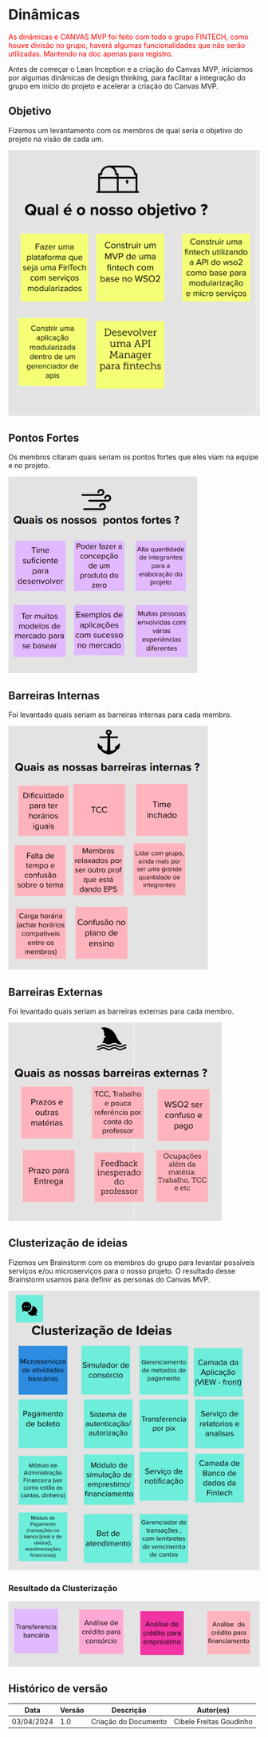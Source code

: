 # Dinâmicas
<span style="color:red">As dinâmicas e CANVAS MVP foi feito com todo o grupo FINTECH, como houve divisão no grupo, haverá algumas funcionalidades que não serão utilizadas. Mantendo na doc apenas para registro.</span>

Antes de começar o Lean Inception e a criação do Canvas MVP, iniciamos por algumas dinâmicas de design thinking,
para facilitar a integração do grupo em início do projeto e acelerar a criação do Canvas MVP.

## Objetivo
Fizemos um levantamento com os membros de qual seria o objetivo do projeto na visão de cada um.

![Objetivo](../assets/Dynamic/objetico_dinamica.png)

## Pontos Fortes
Os membros citaram quais seriam os pontos fortes que eles viam na equipe e no projeto.

![Pontos Fortes](../assets/Dynamic/pontos_fortes_dinamica.png)

## Barreiras Internas
Foi levantado quais seriam as barreiras internas para cada membro.

![Barreiras Internas](../assets/Dynamic/barreiras_internas_dinamica.png)

## Barreiras Externas
Foi levantado quais seriam as barreiras externas para cada membro.

![Barreiras Externas](../assets/Dynamic/barreiras_externas_dinamica.png)

## Clusterização de ideias
Fizemos um Brainstorm com os membros do grupo para levantar possíveis serviços e/ou microserviços para o nosso projeto.
O resultado desse Brainstorm usamos para definir as personas do Canvas MVP.

![Clusterização de ideias](../assets/Dynamic/ideias_dinamica.png)

### Resultado da Clusterização

![Resultado da Clusterização](../assets/Dynamic/resultado_ideias_dinamica.png)


## Histórico de versão
| Data | Versão | Descrição | Autor(es) |
| ---- | ---- | ---- | ---- |
| 03/04/2024 | 1.0 | Criação do Documento | Cibele Freitas Goudinho |